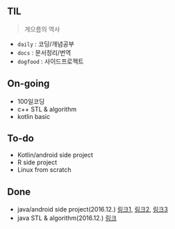 ## TIL
> 게으름의 역사
- `daily` : 코딩/개념공부
- `docs` : 문서정리/번역
- `dogfood` : 사이드프로젝트

## On-going
- 100일코딩
- c++ STL & algorithm
- kotlin basic

## To-do
- Kotlin/android side project
- R side project
- Linux from scratch

## Done
- java/android side project(2016.12.) [링크1](https://drive.google.com/file/d/0B4PIF3liDx0nSlg4TjNDNjBvcEU/view?usp=sharing), [링크2](https://drive.google.com/drive/folders/0B4PIF3liDx0ndnZNSlh6TFlRb3c?usp=sharing), [링크3](https://drive.google.com/drive/folders/1f7WqUpmxUrfGF6aw0Q0NoBLoXlIxcEQZ?usp=sharing)
- java STL & algorithm(2016.12.) [링크](https://github.com/solar-beam/AlgorithmStudy)
